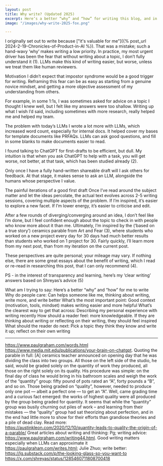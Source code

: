 ```yaml
---
layout: post
title: Why write? (Updated 2025)
excerpt: Here’s a better “why” and “how” for writing this blog, and in general.
image: "/images/why-write-2025-fox.png"

---
```


I originally set out to write because ["it's valuable for me"]({% post_url 2024-2-19-Chronicles-of-Product-in-AI %}). That was a mistake; such a hand-wavy ‘why’ makes writing a low priority. In practice, my most urgent driver has been the fear that without writing about a topic, I don’t fully understand it (1). LLMs make this kind of writing easier, but worse, unless we treat them like human reviewers. 


Motivation
I didn’t expect that impostor syndrome would be a good trigger for writing. Reframing this fear can be as easy as starting from a genuine novice mindset, and getting a more objective assessment of my understanding from others. 

For example, in some 1:1s, I was sometimes asked for advice on a topic I thought I knew well, but I felt like my answers were too shallow. Writing up what I wish I’d said, including sometimes with more research, really helped me and helped my team. 

The problem with today’s LLMs 
I wrote a lot more with LLMs, which increased word count, especially for internal docs. It helped cover my bases for template documents like PRFAQs. LLMs can ask good questions, and fill in some blanks to make documents easier to read. 

I found talking to ChatGPT for first-drafts to be efficient, but dull. My intuition is that when you ask ChatGPT to help with a task, you will get worse, not better, at that task, which has been studied already (2). 

Only once I have a fully hand-written shareable draft will I ask others for feedback. At that stage, it makes sense to ask an LLM, alongside the humans whose perspective I value. 

The painful iterations of a good first draft
Once I’ve read around the subject matter and let the ideas percolate, the actual text evolves across 2-5 writing sessions, covering multiple aspects of the problem. If I’m inspired, it’s easier to explore a new facet. If I’m lower energy, it’s easier to criticise and edit.

After a few rounds of diverging/converging around an idea, I don’t feel like I’m done, but I feel confident enough about the topic to check in with people who know more about it than me. Ultimately, I’m inspired by the (‘based on a true story’) ceramics parable from Art and Fear (3), where students who worked on a new project every day for 30 days had much better results than students who worked on 1 project for 30. Fairly quickly, I’ll learn more from my next post, than from my iteration on the current post.


These perspectives are quite personal; your mileage may vary. If nothing else, there are some great essays about the benefit of writing, which I read or re-read in researching this post, that I can only recommend (4).

PS - in the interest of transparency and learning, here’s my ‘clear writing’ answers based on Shreyas’s advice (5)

What am I trying to say: Here’s a better “why” and “how” for me to write
Why do people care: Can helps someone like me, thinking about writing, write more, and write better
What’s the most important point: Good context (motivation, tools, mindset) makes writing easier and more helpful
What’s the clearest way to get that across: Describing my personal experience with writing recently
How should a reader feel: more knowledgeable. If they are thinking about writing or reflecting on their writing, they should feel inspired
What should the reader do next: Pick a topic they think they know and write it up; reflect on their own writing

--- 

https://www.paulgraham.com/words.html
https://www.media.mit.edu/publications/your-brain-on-chatgpt. 
Quoting the parable in full:
[A] ceramics teacher announced on opening day that he was dividing the class into two groups. All those on the left side of the studio, he said, would be graded solely on the quantity of work they produced, all those on the right solely on its quality. His procedure was simple: on the final day of class he would bring in his bathroom scales and weigh the work of the “quantity” group: fifty pound of pots rated an “A”, forty pounds a “B”, and so on. Those being graded on “quality”, however, needed to produce only one pot — albeit a perfect one — to get an “A”. Well, came grading time and a curious fact emerged: the works of highest quality were all produced by the group being graded for quantity. It seems that while the “quantity” group was busily churning out piles of work – and learning from their mistakes — the “quality” group had sat theorizing about perfection, and in the end had little more to show for their efforts than grandiose theories and a pile of dead clay. 
Read more: https://austinkleon.com/2020/12/10/quantity-leads-to-quality-the-origin-of-a-parable/
Great articles about writing and thinking:
Pg; writing advice: https://www.paulgraham.com/writing44.html. Good writing matters especially when LLMs can approximate it https://paulgraham.com/writes.html; 
Julie Zhuo; write better: https://lg.substack.com/p/the-looking-glass-so-you-want-to
https://x.com/shreyas/status/1285460711808700418

